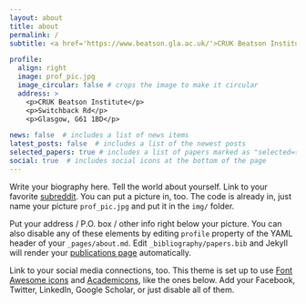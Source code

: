 ```yaml
---
layout: about
title: about
permalink: /
subtitle: <a href='https://www.beatson.gla.ac.uk/'>CRUK Beatson Institute</a> - <a href='https://www.gla.ac.uk/schools/mathematicsstatistics/staff/lucasfarndale/'>University of Glasgow</a> - <a href='https://www.ed.ac.uk/profile/lucas-farndale'>University of Edinburgh</a>

profile:
  align: right
  image: prof_pic.jpg
  image_circular: false # crops the image to make it circular
  address: >
    <p>CRUK Beatson Institute</p>
    <p>Switchback Rd</p>
    <p>Glasgow, G61 1BD</p>

news: false  # includes a list of news items
latest_posts: false  # includes a list of the newest posts
selected_papers: true # includes a list of papers marked as "selected={true}"
social: true  # includes social icons at the bottom of the page
---
```


Write your biography here. Tell the world about yourself. Link to your favorite [subreddit](http://reddit.com). You can put a picture in, too. The code is already in, just name your picture `prof_pic.jpg` and put it in the `img/` folder.

Put your address / P.O. box / other info right below your picture. You can also disable any of these elements by editing `profile` property of the YAML header of your `_pages/about.md`. Edit `_bibliography/papers.bib` and Jekyll will render your [publications page](/al-folio/publications/) automatically.

Link to your social media connections, too. This theme is set up to use [Font Awesome icons](http://fortawesome.github.io/Font-Awesome/) and [Academicons](https://jpswalsh.github.io/academicons/), like the ones below. Add your Facebook, Twitter, LinkedIn, Google Scholar, or just disable all of them.
